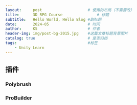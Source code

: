 ```yaml
---
layout:     post   				    # 使用的布局（不需要改）
title:      3D RPG Course 				# 标题 
subtitle:   Hello World, Hello Blog #副标题
date:       2024-05 				# 时间
author:     KS 						# 作者
header-img: img/post-bg-2015.jpg 	#这篇文章标题背景图片
catalog: true 						# 是否归档
tags:								#标签
    - Unity Learn
---
```


## 插件
### Polybrush

### ProBuilder